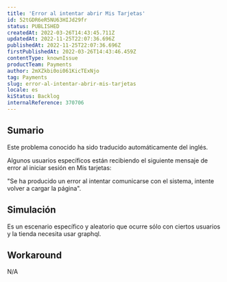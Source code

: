 ```yaml
---
title: 'Error al intentar abrir Mis Tarjetas'
id: 52tGDR6eR5NU63HIJd29fr
status: PUBLISHED
createdAt: 2022-03-26T14:43:45.711Z
updatedAt: 2022-11-25T22:07:36.696Z
publishedAt: 2022-11-25T22:07:36.696Z
firstPublishedAt: 2022-03-26T14:43:46.459Z
contentType: knownIssue
productTeam: Payments
author: 2mXZkbi0oi061KicTExNjo
tag: Payments
slug: error-al-intentar-abrir-mis-tarjetas
locale: es
kiStatus: Backlog
internalReference: 370706
---
```


## Sumario

<div class="alert alert-info">
  <p>Este problema conocido ha sido traducido automáticamente del inglés.</p>
</div>


Algunos usuarios específicos están recibiendo el siguiente mensaje de error al iniciar sesión en Mis tarjetas:

"Se ha producido un error al intentar comunicarse con el sistema, intente volver a cargar la página".




## Simulación


Es un escenario específico y aleatorio que ocurre sólo con ciertos usuarios y la tienda necesita usar graphql.



## Workaround


N/A


